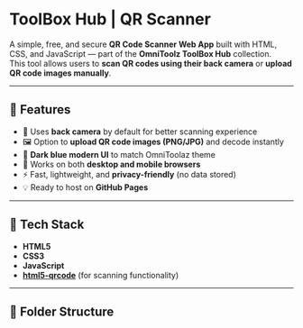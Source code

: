 # ToolBox Hub | QR Scanner

A simple, free, and secure **QR Code Scanner Web App** built with HTML, CSS, and JavaScript — part of the **OmniToolz ToolBox Hub** collection.  
This tool allows users to **scan QR codes using their back camera** or **upload QR code images manually**.

---

## 🚀 Features

- 🎥 Uses **back camera** by default for better scanning experience  
- 🖼️ Option to **upload QR code images (PNG/JPG)** and decode instantly  
- 🌙 **Dark blue modern UI** to match OmniToolaz theme  
- 📱 Works on both **desktop and mobile browsers**  
- ⚡ Fast, lightweight, and **privacy-friendly** (no data stored)  
- 💡 Ready to host on **GitHub Pages**

---

## 🧩 Tech Stack

- **HTML5**
- **CSS3**
- **JavaScript**
- **[html5-qrcode](https://github.com/mebjas/html5-qrcode)** (for scanning functionality)

---

## 📂 Folder Structure


